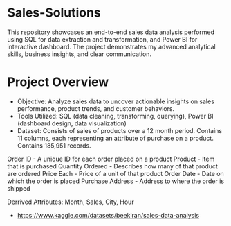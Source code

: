 # Sales-Solutions
This repository showcases an end-to-end sales data analysis performed using SQL for data extraction and transformation, and Power BI for interactive dashboard. The project demonstrates my advanced analytical skills, business insights, and clear communication.

# Project Overview
- Objective: Analyze sales data to uncover actionable insights on sales performance, product trends, and customer behaviors.
- Tools Utilized: SQL (data cleaning, transforming, querying), Power BI (dashboard design, data visualization)
- Dataset: Consists of sales of products over a 12 month period. Contains 11 columns, each representing an attribute of purchase on a product. Contains 185,951 records.

Order ID - A unique ID for each order placed on a product
Product - Item that is purchased
Quantity Ordered - Describes how many of that product are ordered
Price Each - Price of a unit of that product
Order Date - Date on which the order is placed
Purchase Address - Address to where the order is shipped

Derrived Attributes: Month, Sales, City, Hour

- https://www.kaggle.com/datasets/beekiran/sales-data-analysis
